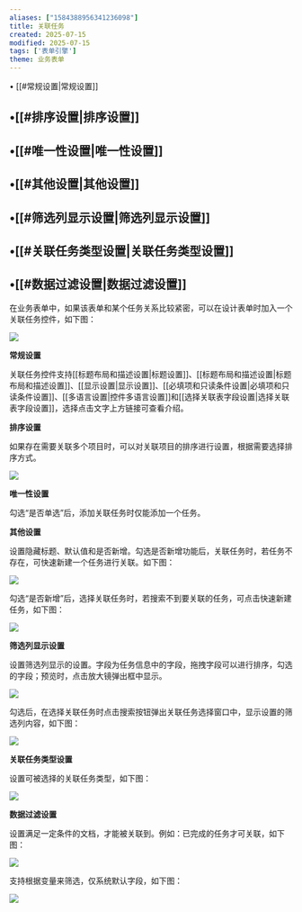 ```yaml
---
aliases: ["1584388956341236098"]
title: 关联任务
created: 2025-07-15
modified: 2025-07-15
tags: ['表单引擎']
theme: 业务表单
---
```


﻿• [[#常规设置|常规设置]]

## •[[#排序设置|排序设置]]

## •[[#唯一性设置|唯一性设置]]

## •[[#其他设置|其他设置]]

## •[[#筛选列显示设置|筛选列显示设置]]

## •[[#关联任务类型设置|关联任务类型设置]]

## •[[#数据过滤设置|数据过滤设置]]

在业务表单中，如果该表单和某个任务关系比较紧密，可以在设计表单时加入一个关联任务控件，如下图：

![](937bcc26346121dac699c8126b312596.jpg)

**常规设置**

关联任务控件支持[[标题布局和描述设置|标题设置]]、[[标题布局和描述设置|标题布局和描述设置]]、[[显示设置|显示设置]]、[[必填项和只读条件设置|必填项和只读条件设置]]、[[多语言设置|控件多语言设置]]和[[选择关联表字段设置|选择关联表字段设置]]，选择点击文字上方链接可查看介绍。

**排序设置**

如果存在需要关联多个项目时，可以对关联项目的排序进行设置，根据需要选择排序方式。

![](0b0506ad64a2ff61fa0b0ee6ac93dfcd.jpg)

**唯一性设置**

勾选“是否单选”后，添加关联任务时仅能添加一个任务。

**其他设置**

设置隐藏标题、默认值和是否新增。勾选是否新增功能后，关联任务时，若任务不存在，可快速新建一个任务进行关联。如下图：

![](a9178ac5395d1822dafe4667f412651e.jpg)

勾选“是否新增”后，选择关联任务时，若搜索不到要关联的任务，可点击快速新建任务，如下图：

![](31cacfbdc8840503e5240c995ff010c1.jpg)

**筛选列显示设置**

设置筛选列显示的设置。字段为任务信息中的字段，拖拽字段可以进行排序，勾选的字段；预览时，点击放大镜弹出框中显示。

![](ae5041d511194ce56410ed558fb8232f.jpg)

勾选后，在选择关联任务时点击搜索按钮弹出关联任务选择窗口中，显示设置的筛选列内容，如下图：

![](d78ad8bf16697b6dea25badc34b7ea44.jpg)

**关联任务类型设置**

设置可被选择的关联任务类型，如下图：

![](0a2ecc25aa9e102184e67e22fdb5c665.jpg)

**数据过滤设置**

设置满足一定条件的文档，才能被关联到。例如：已完成的任务才可关联，如下图：

![](af57c13a3f8b24990545d68b818fe084.jpg)

支持根据变量来筛选，仅系统默认字段，如下图：

![](40160000c444bf66bbbea16ef18e9acf.jpg)